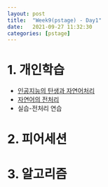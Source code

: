 ```yaml
---
layout: post
title:  "Week9(pstage) - Day1"
date:   2021-09-27 11:32:30
categories: [pstage]
---
```


# 1. 개인학습
* [인공지능의 탄생과 자연어처리]()
* [자연어의 전처리]()
* 실습-전처리 연습

# 2. 피어세션


# 3. 알고리즘